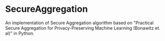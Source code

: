 # SecureAggregation

An implementation of Secure Aggregation algorithm based on "Practical Secure Aggregation for Privacy-Preserving Machine Learning
(Bonawitz et. al)" in Python.
